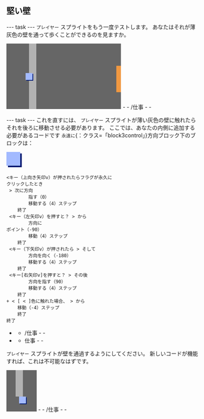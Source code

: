 ## 堅い壁

\--- task \--- `プレイヤー` スプライトをもう一度テストします。 あなたはそれが薄灰色の壁を通って歩くことができるのを見ますか。

![スクリーンショット](images/world-walls.png) - - /仕事 - -

\--- task \--- これを直すには、 `プレイヤー` スプライトが薄い灰色の壁に触れたらそれを後ろに移動させる必要があります。 ここでは、あなたの内側に追加する必要があるコードです `永遠に`{：クラス=「block3control」}方向ブロック下のブロックは：

![プレーヤー](images/player.png)

```blocks3
<キー（上向き矢印v）が押されたらフラグが永久に
クリックしたとき
 > 次に方向
        指す（0）
        移動する（4）ステップ
    終了
 <キー（左矢印v）を押すと？ > から
        方向に
ポイント（-90）
        移動（4）ステップ
    終了
 <キー（下矢印v）が押されたら > そして
        方向を向く（-180）
        移動する（4）ステップ
    終了
 <キー[右矢印v]を押すと？ > その後
        方向を指す（90）
        移動する（4）ステップ
    終了
+ < [ < ]色に触れた場合、 > から
    移動（-4）ステップ
    終了
終了
```

- - /仕事 - -

- - 仕事 - -

`プレイヤー` スプライトが壁を通過するようにしてください。 新しいコードが機能すれば、これは不可能なはずです。

![スクリーンショット](images/world-walls-test.png) - - /仕事 - -